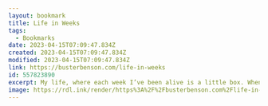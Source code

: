```yaml
---
layout: bookmark
title: Life in Weeks
tags:
  - Bookmarks
date: 2023-04-15T07:09:47.834Z
created: 2023-04-15T07:09:47.834Z
modified: 2023-04-15T07:09:47.834Z
link: https://busterbenson.com/life-in-weeks
id: 557823890
excerpt: My life, where each week I’ve been alive is a little box. When meaningful things happen (for both better and worse) I make a note of it so I can remember how much of life is influenced by these factors. If you’d like to create your own version of this, it’s basically a data file, a template, and a blog post mashed together on Jekyll blog hosted on Netlify.
image: https://rdl.ink/render/https%3A%2F%2Fbusterbenson.com%2Flife-in-weeks
---
```

